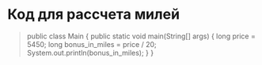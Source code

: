 # **Код для рассчета милей**

> public class Main {
>        public static void main(String[] args) {
>         long price = 5450;
>         long bonus_in_miles = price / 20;
>         System.out.println(bonus_in_miles);
>         }
> }
